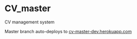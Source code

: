 # CV_master
CV management system

Master branch auto-deploys to <a href="http://cv-master-dev.herokuapp.com">cv-master-dev.herokuapp.com</a>
